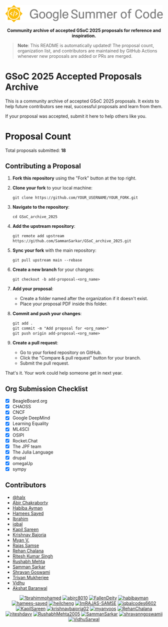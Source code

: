 <!-- @format -->

<p align="center">
    <img src="https://github.com/Rishabh04-02/The-Beginners-Guide-to-Google-Summer-of-Code-GSoC/blob/master/gsoclogo.svg">    
</p>
<p align="center"><b>Community archive of accepted GSoC 2025 proposals for reference and inspiration.</b></p>

> **Note**: This README is automatically updated! The proposal count, organization list, and contributors are maintained by GitHub Actions whenever new proposals are added or PRs are merged.

# GSoC 2025 Accepted Proposals Archive

This is a community archive of accepted GSoC 2025 proposals. It exists to help future contributors see real, successful proposals and learn from them.

If your proposal was accepted, submit it here to help others like you.

# Proposal Count

Total proposals submitted: **18**

## Contributing a Proposal

1. **Fork this repository** using the "Fork" button at the top right.
2. **Clone your fork** to your local machine:

   ```
   git clone https://github.com/YOUR_USERNAME/YOUR_FORK.git
   ```

3. **Navigate to the repository**:

   ```
   cd GSoC_archive_2025
   ```

4. **Add the upstream repository**:

   ```
   git remote add upstream https://github.com/SammanSarkar/GSoC_archive_2025.git
   ```

5. **Sync your fork** with the main repository:

   ```
   git pull upstream main --rebase
   ```

6. **Create a new branch** for your changes:

   ```
   git checkout -b add-proposal-<org_name>
   ```

7. **Add your proposal**:
   - Create a folder named after the organization if it doesn't exist.
   - Place your proposal PDF inside this folder.

8. **Commit and push your changes**:

   ```
   git add .
   git commit -m "Add proposal for <org_name>"
   git push origin add-proposal-<org_name>
   ```

9. **Create a pull request**:
   - Go to your forked repository on GitHub.
   - Click the "Compare & pull request" button for your branch.
   - Submit the pull request.

That's it. Your work could help someone get in next year.

## Org Submission Checklist

- [x] BeagleBoard.org
- [x] CHAOSS
- [x] CNCF
- [x] Google DeepMind
- [x] Learning Equality
- [x] ML4SCI
- [x] OSIPI
- [x] Rocket.Chat
- [x] The JPF team
- [x] The Julia Language
- [x] drupal
- [x] omegaUp
- [x] sympy

## Contributors

<!-- Add contributors below -->
- [@halx](https://github.com/heilcheng)
- [Abir Chakraborty](https://github.com/abirc8010)
- [Habiba Ayman](https://github.com/habibayman)
- [Hamees Sayed](https://github.com/hamees-sayed)
- [Ibrahim](https://github.com/1brahimmohamed)
- [iqbal](https://github.com/iqbalcodes6602)
- [Kapil Sareen](https://github.com/KapilSareen)
- [Krishnav Bajoria](https://github.com/krishnavbajoria02)
- [Myan V.](https://github.com/myanvoos)
- [Rajas Samse](https://github.com/ImRAJAS-SAMSE)
- [Rehan Chalana](https://github.com/RehanChalana)
- [Ritesh Kumar Singh](https://github.com/riteshdavv)
- [Rushabh Mehta](https://github.com/RushabhMehta2005)
- [Samman Sarkar](https://github.com/SammanSarkar)
- [Shravan Goswami](https://github.com/shravanngoswamii)
- [Triyan Mukherjee](https://github.com/FallenDeity)
- [Vidhu](https://github.com/VidhuSarwal)
- [Akshat Baranwal](https://github.com/Akshatb2006) 

<div align="center">
  <a href="https://github.com/1brahimmohamed"><img src="https://github.com/1brahimmohamed.png" width="60px" alt="1brahimmohamed" /></a>
  <a href="https://github.com/abirc8010"><img src="https://github.com/abirc8010.png" width="60px" alt="abirc8010" /></a>
  <a href="https://github.com/FallenDeity"><img src="https://github.com/FallenDeity.png" width="60px" alt="FallenDeity" /></a>
  <a href="https://github.com/habibayman"><img src="https://github.com/habibayman.png" width="60px" alt="habibayman" /></a>
  <a href="https://github.com/hamees-sayed"><img src="https://github.com/hamees-sayed.png" width="60px" alt="hamees-sayed" /></a>
  <a href="https://github.com/heilcheng"><img src="https://github.com/heilcheng.png" width="60px" alt="heilcheng" /></a>
  <a href="https://github.com/ImRAJAS-SAMSE"><img src="https://github.com/ImRAJAS-SAMSE.png" width="60px" alt="ImRAJAS-SAMSE" /></a>
  <a href="https://github.com/iqbalcodes6602"><img src="https://github.com/iqbalcodes6602.png" width="60px" alt="iqbalcodes6602" /></a>
  <a href="https://github.com/KapilSareen"><img src="https://github.com/KapilSareen.png" width="60px" alt="KapilSareen" /></a>
  <a href="https://github.com/krishnavbajoria02"><img src="https://github.com/krishnavbajoria02.png" width="60px" alt="krishnavbajoria02" /></a>
  <a href="https://github.com/myanvoos"><img src="https://github.com/myanvoos.png" width="60px" alt="myanvoos" /></a>
  <a href="https://github.com/RehanChalana"><img src="https://github.com/RehanChalana.png" width="60px" alt="RehanChalana" /></a>
  <a href="https://github.com/riteshdavv"><img src="https://github.com/riteshdavv.png" width="60px" alt="riteshdavv" /></a>
  <a href="https://github.com/RushabhMehta2005"><img src="https://github.com/RushabhMehta2005.png" width="60px" alt="RushabhMehta2005" /></a>
  <a href="https://github.com/SammanSarkar"><img src="https://github.com/SammanSarkar.png" width="60px" alt="SammanSarkar" /></a>
  <a href="https://github.com/shravanngoswamii"><img src="https://github.com/shravanngoswamii.png" width="60px" alt="shravanngoswamii" /></a>
  <a href="https://github.com/VidhuSarwal"><img src="https://github.com/VidhuSarwal.png" width="60px" alt="VidhuSarwal" /></a>
</div>

